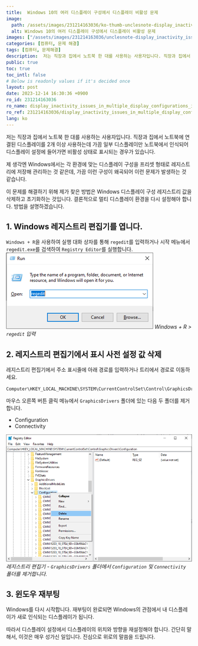 ```yaml
---
title:  Windows 10의 여러 디스플레이 구성에서 디스플레이 비활성 문제
image:
  path: /assets/images/231214163036/ko-thumb-unclesnote-display_inactivity_issues_in_multiple_display_configurations_in_windows_10.png
  alt: Windows 10의 여러 디스플레이 구성에서 디스플레이 비활성 문제
images: ["/assets/images/231214163036/unclesnote-display_inactivity_issues_in_multiple_display_configurations_in_windows_10-windows_+_r_enter_regedit.png", "/assets/images/231214163036/unclesnote-display_inactivity_issues_in_multiple_display_configurations_in_windows_10-registry_editor-remove_the_configuration_and_connectivity_folders_in_the_graphicsdrivers_folder.png"]
categories: [컴퓨터, 문제 해결]
tags: [컴퓨터, 문제해결]
description:  저는 직장과 집에서 노트북 한 대를 사용하는 사용자입니다. 직장과 집에서 노트북에 연결된 디스플레이를 2개 이상 사용하는데 가끔 일부 디스플레이만 노트북에서 인식되어 디스플레이 설정에 들어가면 비활성 상태로 표시되는 경우가 있습니다. 제 생각엔 Windows에서는 각 환경에 맞는
public: true
toc: true
toc_intl: false
# Below is readonly values if it's decided once
layout: post
date: 2023-12-14 16:30:36 +0900
ro_id: 231214163036
ro_name: display_inactivity_issues_in_multiple_display_configurations_in_windows_10
ro_ref: 231214163036/display_inactivity_issues_in_multiple_display_configurations_in_windows_10
lang: ko
---
```

저는 직장과 집에서 노트북 한 대를 사용하는 사용자입니다. 직장과 집에서 노트북에 연결된 디스플레이를 2개 이상 사용하는데 가끔 일부 디스플레이만 노트북에서 인식되어 디스플레이 설정에 들어가면 비활성 상태로 표시되는 경우가 있습니다.  

제 생각엔 Windows에서는 각 환경에 맞는 디스플레이 구성을 프리셋 형태로 레지스트리에 저장해 관리하는 것 같은데, 가끔 이런 구성이 왜곡되어 이런 문제가 발생하는 것 같습니다.  

이 문제를 해결하기 위해 제가 찾은 방법은 Windows 디스플레이 구성 레지스트리 값을 삭제하고 초기화하는 것입니다. 결론적으로 멀티 디스플레이 환경을 다시 설정해야 합니다. 방법을 설명하겠습니다.  
## 1. Windows 레지스트리 편집기를 엽니다.
`Windows + R`을 사용하여 실행 대화 상자를 통해 `regedit`를 입력하거나 시작 메뉴에서 `regedit.exe`를 검색하여 `Registry Editor`를 실행합니다.  
![Windows + R > `regedit` 입력](/assets/images/231214163036/unclesnote-display_inactivity_issues_in_multiple_display_configurations_in_windows_10-windows_+_r_enter_regedit.png)
_Windows + R > `regedit` 입력_

## 2. 레지스트리 편집기에서 표시 사전 설정 값 삭제
레지스트리 편집기에서 주소 표시줄에 아래 경로를 입력하거나 트리에서 경로로 이동하세요.  

```
Computer\HKEY_LOCAL_MACHINE\SYSTEM\CurrentControlSet\Control\GraphicsDrivers
```
마우스 오른쪽 버튼 클릭 메뉴에서 `GraphicsDrivers` 폴더에 있는 다음 두 폴더를 제거합니다.  
- Configuration
- Connectivity

![레지스트리 편집기 - `GraphicsDrivers` 폴더에서 `Configuration` 및 `Connectivity` 폴더를 제거합니다.](/assets/images/231214163036/unclesnote-display_inactivity_issues_in_multiple_display_configurations_in_windows_10-registry_editor-remove_the_configuration_and_connectivity_folders_in_the_graphicsdrivers_folder.png)
_레지스트리 편집기 - `GraphicsDrivers` 폴더에서 `Configuration` 및 `Connectivity` 폴더를 제거합니다._

## 3. 윈도우 재부팅
Windows를 다시 시작합니다. 재부팅이 완료되면 Windows의 관점에서 내 디스플레이가 새로 인식되는 디스플레이가 됩니다.  

따라서 디스플레이 설정에서 디스플레이의 위치와 방향을 재설정해야 합니다. 간단히 말해서, 이것은 매우 성가신 일입니다. 진심으로 위로의 말씀을 드립니다.  
